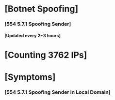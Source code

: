 # [Botnet Spoofing]
### [554 5.7.1 Spoofing Sender]
#### [Updated every 2~3 hours]

# [Counting 3762 IPs]

# [Symptoms] 
###   [554 5.7.1 Spoofing Sender in Local Domain]
